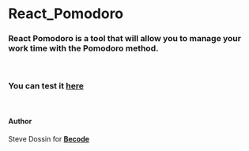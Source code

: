 # React_Pomodoro

### **React Pomodoro** is a tool that will allow you to manage your work time with the Pomodoro method.
&nbsp;

### You can test it [here](https://stev07.github.io/React_Pomodoro/)
&nbsp;


#### Author
Steve Dossin for **[Becode](https://www.becode.org/)**